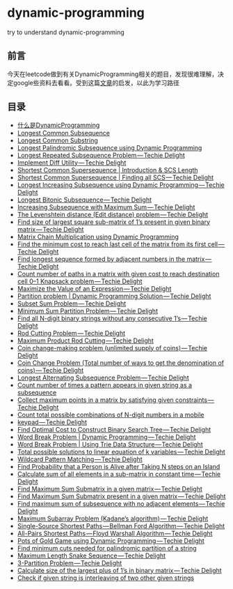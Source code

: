 # dynamic-programming

try to understand dynamic-programming

## 前言

今天在leetcode做到有关DynamicProgramming相关的题目，发现很难理解，决定google些资料去看看。受到这篇[文章](https://medium.com/@codingfreak/top-50-dynamic-programming-practice-problems-4208fed71aa3)的启发，以此为学习路径

## 目录

- [什么是DynamicProgramming](/posts/1.什么是DP.md)
- [Longest Common Subsequence](/posts/2.Longest-Common-Subsequence.md)
- [Longest Common Substring]()
- [Longest Palindromic Subsequence using Dynamic Programming]()
- [Longest Repeated Subsequence Problem — Techie Delight]()
- [Implement Diff Utility — Techie Delight]()
- [Shortest Common Supersequence | Introduction & SCS Length]()
- [Shortest Common Supersequence | Finding all SCS — Techie Delight]()
- [Longest Increasing Subsequence using Dynamic Programming — Techie Delight]()
- [Longest Bitonic Subsequence — Techie Delight]()
- [Increasing Subsequence with Maximum Sum — Techie Delight]()
- [The Levenshtein distance (Edit distance) problem — Techie Delight]()
- [Find size of largest square sub-matrix of 1’s present in given binary matrix — Techie Delight]()
- [Matrix Chain Multiplication using Dynamic Programming]()
- [Find the minimum cost to reach last cell of the matrix from its first cell — Techie Delight]()
- [Find longest sequence formed by adjacent numbers in the matrix — Techie Delight]()
- [Count number of paths in a matrix with given cost to reach destination cell 0–1 Knapsack problem — Techie Delight]()
- [Maximize the Value of an Expression — Techie Delight]()
- [Partition problem | Dynamic Programming Solution — Techie Delight]()
- [Subset Sum Problem — Techie Delight]()
- [Minimum Sum Partition Problem — Techie Delight]()
- [Find all N-digit binary strings without any consecutive 1’s — Techie Delight]()
- [Rod Cutting Problem — Techie Delight]()
- [Maximum Product Rod Cutting — Techie Delight]()
- [Coin change-making problem (unlimited supply of coins) — Techie Delight]()
- [Coin Change Problem (Total number of ways to get the denomination of coins) — Techie Delight]()
- [Longest Alternating Subsequence Problem — Techie Delight]()
- [Count number of times a pattern appears in given string as a subsequence]()
- [Collect maximum points in a matrix by satisfying given constraints — Techie Delight]()
- [Count total possible combinations of N-digit numbers in a mobile ]()
- [keypad — Techie Delight]()
- [Find Optimal Cost to Construct Binary Search Tree — Techie Delight]()
- [Word Break Problem | Dynamic Programming — Techie Delight]()
- [Word Break Problem | Using Trie Data Structure — Techie Delight]()
- [Total possible solutions to linear equation of k variables — Techie Delight]()
- [Wildcard Pattern Matching — Techie Delight]()
- [Find Probability that a Person is Alive after Taking N steps on an Island]()
- [Calculate sum of all elements in a sub-matrix in constant time — Techie Delight]()
- [Find Maximum Sum Submatrix in a given matrix — Techie Delight]()
- [Find Maximum Sum Submatrix present in a given matrix — Techie Delight]()
- [Find maximum sum of subsequence with no adjacent elements — Techie Delight]()
- [Maximum Subarray Problem (Kadane’s algorithm) — Techie Delight]()
- [Single-Source Shortest Paths — Bellman Ford Algorithm — Techie Delight]()
- [All-Pairs Shortest Paths — Floyd Warshall Algorithm — Techie Delight]()
- [Pots of Gold Game using Dynamic Programming — Techie Delight]()
- [Find minimum cuts needed for palindromic partition of a string]()
- [Maximum Length Snake Sequence — Techie Delight]()
- [3-Partition Problem — Techie Delight]()
- [Calculate size of the largest plus of 1’s in binary matrix — Techie Delight]()
- [Check if given string is interleaving of two other given strings]()















